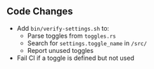 ## Code Changes

- Add `bin/verify-settings.sh` to:
  - Parse toggles from `toggles.rs`
  - Search for `settings.toggle_name` in `/src/`
  - Report unused toggles
- Fail CI if a toggle is defined but not used
